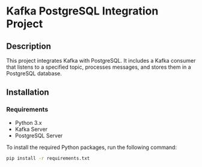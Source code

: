 # Kafka PostgreSQL Integration Project

## Description
This project integrates Kafka with PostgreSQL. It includes a Kafka consumer that listens to a specified topic, processes messages, and stores them in a PostgreSQL database. 

## Installation

### Requirements
- Python 3.x
- Kafka Server
- PostgreSQL Server

To install the required Python packages, run the following command:

```bash
pip install -r requirements.txt
